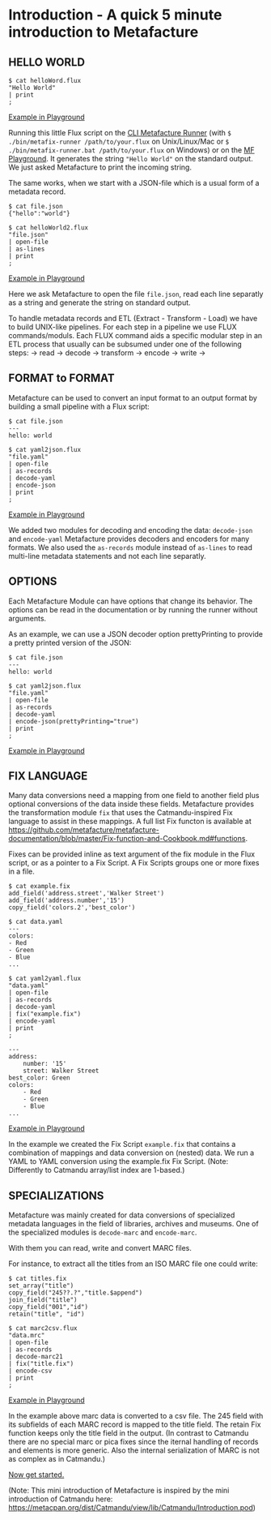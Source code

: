# Introduction - A quick 5 minute introduction to Metafacture

## HELLO WORLD

```
$ cat helloWord.flux
"Hello World"
| print
;
```
[Example in Playground](https://metafacture.org/playground/?flux=%22Hello+World%22%0A%7C+print%0A%3B)

Running this little Flux script on the [CLI Metafacture Runner](https://github.com/metafacture/metafacture-fix/releases) (with `$ ./bin/metafix-runner /path/to/your.flux` on Unix/Linux/Mac or `$ ./bin/metafix-runner.bat /path/to/your.flux` on Windows) or on the [MF Playground](https://metafacture.org/playground/?flux=%22Hello+World%22%0A%7C+print%0A%3B). It generates the string `"Hello World"` on the standard output. We just asked Metafacture to print the incoming string.

The same works, when we start with a JSON-file which is a usual form of a metadata record.

```
$ cat file.json
{"hello":"world"}
```

```
$ cat helloWorld2.flux
"file.json"
| open-file
| as-lines
| print
;
```
[Example in Playground](https://metafacture.org/playground/?flux=inputFile%0A%7C+open-file%0A%7C+as-lines%0A%7C+print%0A%3B&data=%7B%22hello%22%3A%22world%22%7D)

Here we ask Metafacture to open the file `file.json`, read each line separatly as a string and generate the string on standard output.

To handle metadata records and ETL (Extract - Transform - Load) we have to build UNIX-like pipelines. For each step in a pipeline we use FLUX commands/moduls. Each FLUX command aids a specific modular step in an ETL process that usually can be subsumed under one of the following steps:
→ read → decode → transform → encode → write → 


## FORMAT to FORMAT

Metafacture can be used to convert an input format to an output format by building a small pipeline with a Flux script:

```
$ cat file.json
---
hello: world
```

```
$ cat yaml2json.flux
"file.yaml"
| open-file
| as-records
| decode-yaml
| encode-json
| print
;
```
[Example in Playground](https://metafacture.org/playground/?flux=inputFile%0A%7C+open-file%0A%7C+as-records%0A%7C+decode-yaml%0A%7C+encode-json%0A%7C+print%0A%3B&data=hello%3A+world)

We added two modules for decoding and encoding the data: `decode-json` and `encode-yaml` 
Metafacture provides decoders and encoders for many formats. We also used the `as-records` module instead of `as-lines` to 
read multi-line metadata statements and not each line separatly.

## OPTIONS

Each Metafacture Module can have options that change its behavior. The options can be read in the documentation or by running the runner without arguments.

As an example, we can use a JSON decoder option prettyPrinting to provide a pretty printed version of the JSON:

```
$ cat file.json
---
hello: world
```

```
$ cat yaml2json.flux
"file.yaml"
| open-file
| as-records
| decode-yaml
| encode-json(prettyPrinting="true")
| print
;
```
[Example in Playground](https://metafacture.org/playground/?flux=inputFile%0A%7C+open-file%0A%7C+as-records%0A%7C+decode-yaml%0A%7C+encode-json%28prettyPrinting%3D%22true%22%29%0A%7C+print%0A%3B&data=hello%3A+world)

## FIX LANGUAGE

Many data conversions need a mapping from one field to another field plus optional conversions of the data inside these fields. Metafacture provides the transformation module `fix` that uses the Catmandu-inspired Fix language to assist in these mappings. A full list Fix functon is available at https://github.com/metafacture/metafacture-documentation/blob/master/Fix-function-and-Cookbook.md#functions.

Fixes can be provided inline as text argument of the fix module in the Flux script, or as a pointer to a Fix Script. A Fix Scripts groups one or more fixes in a file.

```
$ cat example.fix
add_field('address.street','Walker Street')
add_field('address.number','15')
copy_field('colors.2','best_color')
```

```
$ cat data.yaml
---
colors:
- Red
- Green
- Blue
...
```

```
$ cat yaml2yaml.flux
"data.yaml"
| open-file
| as-records
| decode-yaml
| fix("example.fix")
| encode-yaml
| print
;
```

```
---
address:
    number: '15'
    street: Walker Street
best_color: Green
colors:
    - Red
    - Green
    - Blue
...
```
[Example in Playground](https://metafacture.org/playground/?flux=inputFile%0A%7C+open-file%0A%7C+as-records%0A%7C+decode-yaml%0A%7C+fix%28transformationFile%29%0A%7C+encode-yaml%0A%7C+print%0A%3B&transformation=add_field%28%27address.street%27%2C%27Walker+Street%27%29%0Aadd_field%28%27address.number%27%2C%2715%27%29%0Acopy_field%28%27colors.2%27%2C%27best_color%27%29&data=---%0Acolors%3A%0A-+Red%0A-+Green%0A-+Blue)

In the example we created the Fix Script `example.fix` that contains a combination of mappings and data conversion on (nested) data. We run a YAML to YAML conversion using the example.fix Fix Script. (Note: Differently to Catmandu array/list index are 1-based.)


## SPECIALIZATIONS

Metafacture was mainly created for data conversions of specialized metadata languages in the field of libraries, archives and museums. One of the specialized modules is `decode-marc` and `encode-marc`. 

With them you can read, write and convert MARC files.

For instance, to extract all the titles from an ISO MARC file one could write:

```
$ cat titles.fix
set_array("title")
copy_field("245??.?","title.$append")
join_field("title")
copy_field("001","id")
retain("title", "id")
```
 
 ```
 $ cat marc2csv.flux
"data.mrc"
| open-file
| as-records
| decode-marc21
| fix("title.fix")
| encode-csv
| print
;
```

[Example in Playground](https://metafacture.org/playground/?flux=%22https%3A//raw.githubusercontent.com/metafacture/metafacture-core/master/metafacture-runner/src/main/dist/examples/read/marc21/10.marc21%22%0A%7C+open-http%0A%7C+as-lines%0A%7C+decode-marc21%0A%7C+fix%28transformationFile%29%0A%7C+encode-csv%0A%7C+print%0A%3B&transformation=set_array%28%22title%22%29%0Acopy_field%28%22245%3F%3F.%3F%22%2C%22title.%24append%22%29%0Ajoin_field%28%22title%22%29%0Acopy_field%28%22001%22%2C%22id%22%29%0Aretain%28%22title%22%2C+%22id%22%29)

In the example above marc data is converted to a csv file.
The 245 field with its subfields of each MARC record is mapped to the title field.
The retain Fix function keeps only the title field in the output. (In contrast to Catmandu there are no special marc or pica fixes since the iternal handling of records and elements is more generic. Also the internal serialization of MARC is not as complex as in Catmandu.)


[Now get started.](./Getting-Started.md)

(Note: This mini introduction of Metafacture is inspired by the mini introduction of Catmandu here: https://metacpan.org/dist/Catmandu/view/lib/Catmandu/Introduction.pod)
